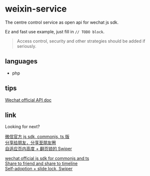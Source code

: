 # weixin-service

The centre control service as open api for wechat js sdk.

Ez and fast use example, just fill in `// TODO block`.

> Access control, security and other strategies should be added if seriously.

## languages
+ php 

## tips
[Wechat official API doc](https://developers.weixin.qq.com/doc/offiaccount/OA_Web_Apps/JS-SDK)

## link
Looking for next?  

[微信官方 js sdk, commonjs, ts 版](https://github.com/Wind2esg/weixin-sdk-js)  
[分享给朋友，分享至朋友圈](https://github.com/wind2esg/weixin-sharelink)  
[自适应页内高度 + 翻页锁的 Swiper](https://github.com/wind2esg/wgswiper)

[wechat official js sdk for commonjs and ts](https://github.com/Wind2esg/weixin-sdk-js)  
[Share to friend and share to timeline](https://github.com/wind2esg/weixin-sharelink)  
[Self-adoption + slide lock, Swiper](https://github.com/wind2esg/wgswiper)  

